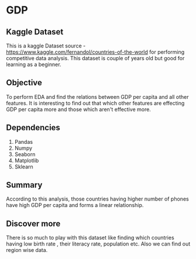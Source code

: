 # GDP
## Kaggle Dataset
This is a kaggle Dataset source - https://www.kaggle.com/fernandol/countries-of-the-world for performing competitive data analysis. This dataset is couple of years old but good for learning as a beginner.

## Objective
To perform EDA and find the relations between GDP per capita and all other features. It is interesting to find out that which other features are effecting GDP per capita more and those which aren't effective more.

## Dependencies
1. Pandas
2. Numpy
3. Seaborn
4. Matplotlib
5. Sklearn

## Summary
According to this analysis, those countries having higher number of phones have high GDP per capita and forms a linear relationship.

## Discover more
There is so much to play with this dataset like finding which countries having low birth rate , their literacy rate, population etc. Also we can find out region wise data.

